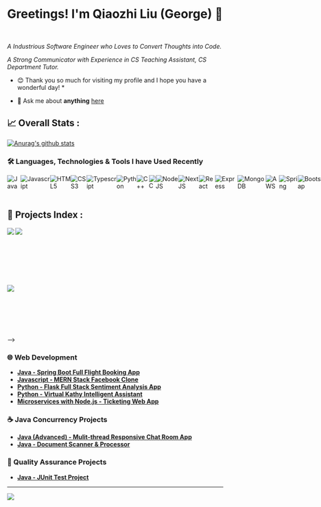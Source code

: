 # Greetings! I'm Qiaozhi Liu (George) 👋<!-- george_qiaozhi_liu  --><!-- george_qiaozhi_liu  --><!-- george_qiaozhi_liu  --><!-- george_qiaozhi_liu  --><!-- george_qiaozhi_liu  -->
</a><!-- george_qiaozhi_liu  --><!-- george_qiaozhi_liu  --><!-- george_qiaozhi_liu  --><!-- george_qiaozhi_liu  --><!-- george_qiaozhi_liu  -->
<!-- george_qiaozhi_liu  --><!-- george_qiaozhi_liu  --><!-- george_qiaozhi_liu  --><!-- george_qiaozhi_liu  --><!-- george_qiaozhi_liu  -->
<br /><!-- george_qiaozhi_liu  --><!-- george_qiaozhi_liu  --><!-- george_qiaozhi_liu  --><!-- george_qiaozhi_liu  --><!-- george_qiaozhi_liu  --><!-- george_qiaozhi_liu  --><!-- george_qiaozhi_liu  --><!-- george_qiaozhi_liu  --><!-- george_qiaozhi_liu  -->
<!-- george_qiaozhi_liu  --><!-- george_qiaozhi_liu  --><!-- george_qiaozhi_liu  --><!-- george_qiaozhi_liu  -->
<!-- george_qiaozhi_liu  --><!-- george_qiaozhi_liu  --><!-- george_qiaozhi_liu  --><!-- george_qiaozhi_liu  --><!-- george_qiaozhi_liu  -->
*A Industrious Software Engineer who Loves to Convert Thoughts into Code.*<!-- george_qiaozhi_liu  --><!-- george_qiaozhi_liu  --><!-- george_qiaozhi_liu  -->
<!-- george_qiaozhi_liu  --><!-- george_qiaozhi_liu  --><!-- george_qiaozhi_liu  --><!-- george_qiaozhi_liu  --><!-- george_qiaozhi_liu  -->
*A Strong Communicator with Experience in CS Teaching Assistant, CS Department Tutor.*<!-- george_qiaozhi_liu  --><!-- george_qiaozhi_liu  -->
<!-- george_qiaozhi_liu  --><!-- george_qiaozhi_liu  --><!-- george_qiaozhi_liu  --><!-- george_qiaozhi_liu  --><!-- george_qiaozhi_liu  --><!-- george_qiaozhi_liu  -->
* 😊 Thank you so much for visiting my profile and I hope you have a wonderful day! *<!-- george_qiaozhi_liu  --><!-- george_qiaozhi_liu  --><!-- george_qiaozhi_liu  -->
<!-- george_qiaozhi_liu  --><!-- george_qiaozhi_liu  --><!-- george_qiaozhi_liu  --><!-- george_qiaozhi_liu  --><!-- george_qiaozhi_liu  --><!-- george_qiaozhi_liu  -->
- 💬 Ask me about **anything** [here](https://github.com/george-q-liu/george-q-liu/issues)<!-- george_qiaozhi_liu  --><!-- george_qiaozhi_liu  --><!-- george_qiaozhi_liu  --><!-- george_qiaozhi_liu  --><!-- george_qiaozhi_liu  --><!-- george_qiaozhi_liu  -->
<!-- george_qiaozhi_liu  --><!-- george_qiaozhi_liu  --><!-- george_qiaozhi_liu  --><!-- george_qiaozhi_liu  --><!-- george_qiaozhi_liu  --><!-- george_qiaozhi_liu  -->
<!-- george_qiaozhi_liu  --><!-- george_qiaozhi_liu  --><!-- george_qiaozhi_liu  --><!-- george_qiaozhi_liu  --><!-- george_qiaozhi_liu  -->
## 📈 **Overall Stats :**  <!-- george_qiaozhi_liu  --><!-- george_qiaozhi_liu  --><!-- george_qiaozhi_liu  --><!-- george_qiaozhi_liu  -->
<!-- george_qiaozhi_liu  --><!-- george_qiaozhi_liu  --><!-- george_qiaozhi_liu  --><!-- george_qiaozhi_liu  --><!-- george_qiaozhi_liu  -->
<!-- george_qiaozhi_liu  --><!-- george_qiaozhi_liu  --><!-- george_qiaozhi_liu  --><!-- george_qiaozhi_liu  --><!-- george_qiaozhi_liu  -->
[![Anurag's github stats](https://github-readme-stats.vercel.app/api?username=AbdulMalikDev&hide_title=true&hide=stars&theme=default)](https://github.com/george-q-liu/george-q-liu)
<br/><!-- george_qiaozhi_liu  --><!-- george_qiaozhi_liu  --><!-- george_qiaozhi_liu  --><!-- george_qiaozhi_liu  --><!-- george_qiaozhi_liu  --><!-- george_qiaozhi_liu  -->
<!-- george_qiaozhi_liu  --><!-- george_qiaozhi_liu  --><!-- george_qiaozhi_liu  --><!-- george_qiaozhi_liu  --><!-- george_qiaozhi_liu  --><!-- george_qiaozhi_liu  -->
<!-- george_qiaozhi_liu  --><!-- george_qiaozhi_liu  --><!-- george_qiaozhi_liu  --><!-- george_qiaozhi_liu  --><!-- george_qiaozhi_liu  --><!-- george_qiaozhi_liu  -->
### 🛠️ Languages, Technologies & Tools I have Used Recently<!-- george_qiaozhi_liu  --><!-- george_qiaozhi_liu  --><!-- george_qiaozhi_liu  --><!-- george_qiaozhi_liu  --><!-- george_qiaozhi_liu  --><!-- george_qiaozhi_liu  -->
<!-- george_qiaozhi_liu  --><!-- george_qiaozhi_liu  --><!-- george_qiaozhi_liu  --><!-- george_qiaozhi_liu  --><!-- george_qiaozhi_liu  --><!-- george_qiaozhi_liu  -->
<div style="display:flex"><!-- george_qiaozhi_liu  --><!-- george_qiaozhi_liu  --><!-- george_qiaozhi_liu  --><!-- george_qiaozhi_liu  --><!-- george_qiaozhi_liu  --><!-- george_qiaozhi_liu  -->
<!-- george_qiaozhi_liu  --><!-- george_qiaozhi_liu  --><img alt="Java" src="https://img.shields.io/badge/Java-ED8B00?style=for-the-badge&logo=java&logoColor=white"><!-- george_qiaozhi_liu  --><!-- george_qiaozhi_liu  --><!-- george_qiaozhi_liu  --><!-- george_qiaozhi_liu  --><!-- george_qiaozhi_liu  --><!-- george_qiaozhi_liu  -->
<!-- george_qiaozhi_liu  --><!-- george_qiaozhi_liu  --><img alt="Javascript" src="https://img.shields.io/badge/JavaScript-323330?style=for-the-badge&logo=javascript&logoColor=F7DF1E"><!-- george_qiaozhi_liu  --><!-- george_qiaozhi_liu  -->
<!-- george_qiaozhi_liu  --><!-- george_qiaozhi_liu  --><img alt="HTML5" src="https://img.shields.io/badge/html5%20-%23E34F26.svg?&style=for-the-badge&logo=html5&logoColor=white"/><!-- george_qiaozhi_liu  --><!-- george_qiaozhi_liu  -->
<!-- george_qiaozhi_liu  --><!-- george_qiaozhi_liu  --><img alt="CSS3" src="https://img.shields.io/badge/css3%20-%231572B6.svg?&style=for-the-badge&logo=css3&logoColor=white"/><!-- george_qiaozhi_liu  --><!-- george_qiaozhi_liu  -->
<!-- george_qiaozhi_liu  --><!-- george_qiaozhi_liu  --><img alt="Typescript" src="https://img.shields.io/badge/TypeScript-007ACC?style=for-the-badge&logo=typescript&logoColor=white"><!-- george_qiaozhi_liu  --><!-- george_qiaozhi_liu  -->
<!-- george_qiaozhi_liu  --><!-- george_qiaozhi_liu  --><img alt="Python" src="https://img.shields.io/badge/Python-FFD43B?style=for-the-badge&logo=python&logoColor=blue"><!-- george_qiaozhi_liu  --><!-- george_qiaozhi_liu  -->
<!-- george_qiaozhi_liu  --><!-- george_qiaozhi_liu  --><img alt="C++" src="https://img.shields.io/badge/C%2B%2B-00599C?style=for-the-badge&logo=c%2B%2B&logoColor=white"><!-- george_qiaozhi_liu  --><!-- george_qiaozhi_liu  -->
<!-- george_qiaozhi_liu  --><!-- george_qiaozhi_liu  --><img alt="C" src="https://img.shields.io/badge/C-00599C?style=for-the-badge&logo=C&logoColor=white"><!-- george_qiaozhi_liu  --><!-- george_qiaozhi_liu  -->
<!-- george_qiaozhi_liu  --><!-- george_qiaozhi_liu  --><img alt="NodeJS" src="https://img.shields.io/badge/node.js%20-%2343853D.svg?&style=for-the-badge&logo=node.js&logoColor=white"/><!-- george_qiaozhi_liu  --><!-- george_qiaozhi_liu  -->
<!-- george_qiaozhi_liu  --><!-- george_qiaozhi_liu  --><img alt="NextJS" src="https://img.shields.io/badge/next.js-000000?style=for-the-badge&logo=nextdotjs&logoColor=white"><!-- george_qiaozhi_liu  --><!-- george_qiaozhi_liu  -->
<!-- george_qiaozhi_liu  --><!-- george_qiaozhi_liu  --><img alt="React" src="https://img.shields.io/badge/React-20232A?style=for-the-badge&logo=react&logoColor=61DAFB"><!-- george_qiaozhi_liu  --><!-- george_qiaozhi_liu  -->
<!-- george_qiaozhi_liu  --><!-- george_qiaozhi_liu  --><img alt="Express" src="https://img.shields.io/badge/Express.js-000000?style=for-the-badge&logo=express&logoColor=white"><!-- george_qiaozhi_liu  --><!-- george_qiaozhi_liu  -->
<!-- george_qiaozhi_liu  --><!-- george_qiaozhi_liu  --><img alt="MongoDB" src="https://img.shields.io/badge/MongoDB-4EA94B?style=for-the-badge&logo=mongodb&logoColor=white"><!-- george_qiaozhi_liu  --><!-- george_qiaozhi_liu  -->
<!-- george_qiaozhi_liu  --><!-- george_qiaozhi_liu  --><img alt="AWS" src="https://img.shields.io/badge/Amazon_AWS-FF9900?style=for-the-badge&logo=amazonaws&logoColor=white"><!-- george_qiaozhi_liu  --><!-- george_qiaozhi_liu  -->
<!-- george_qiaozhi_liu  --><!-- george_qiaozhi_liu  --><img alt="Spring" src="https://img.shields.io/badge/spring-%236DB33F.svg?style=for-the-badge&logo=spring&logoColor=white"><!-- george_qiaozhi_liu  --><!-- george_qiaozhi_liu  -->
<!-- george_qiaozhi_liu  --><!-- george_qiaozhi_liu  --><img alt="Bootstrap" src="https://img.shields.io/badge/Bootstrap-7534FA?style=for-the-badge&logo=bootstrap&logoColor=white"><!-- george_qiaozhi_liu  --><!-- george_qiaozhi_liu  -->
<!-- george_qiaozhi_liu  --><!-- george_qiaozhi_liu  --><img alt="Docker" src="https://img.shields.io/badge/docker-%230db7ed.svg?style=for-the-badge&logo=docker&logoColor=white"><!-- george_qiaozhi_liu  --><!-- george_qiaozhi_liu  -->
<!-- george_qiaozhi_liu  --><!-- george_qiaozhi_liu  --><img alt="Kubernetes" src="https://img.shields.io/badge/kubernetes-%23326ce5.svg?style=for-the-badge&logo=kubernetes&logoColor=white"><!-- george_qiaozhi_liu  --><!-- george_qiaozhi_liu  -->
<!-- george_qiaozhi_liu  --><!-- george_qiaozhi_liu  --><img alt="MySQL" src="https://img.shields.io/badge/mysql-%2300f.svg?style=for-the-badge&logo=mysql&logoColor=white"><!-- george_qiaozhi_liu  --><!-- george_qiaozhi_liu  -->
<!-- george_qiaozhi_liu  --><!-- george_qiaozhi_liu  --><img alt="Flask" src="https://img.shields.io/badge/flask-%23000.svg?style=for-the-badge&logo=flask&logoColor=white"><!-- george_qiaozhi_liu  --><!-- george_qiaozhi_liu  -->
<!-- george_qiaozhi_liu  --><!-- george_qiaozhi_liu  --><img alt="JWT" src="https://img.shields.io/badge/JWT-black?style=for-the-badge&logo=JSON%20web%20tokens"><!-- george_qiaozhi_liu  --><!-- george_qiaozhi_liu  -->
<!-- george_qiaozhi_liu  --><!-- george_qiaozhi_liu  --><img alt="Redux" src="https://img.shields.io/badge/redux-%23593d88.svg?style=for-the-badge&logo=redux&logoColor=white"><!-- george_qiaozhi_liu  --><!-- george_qiaozhi_liu  -->
<!-- george_qiaozhi_liu  --><!-- george_qiaozhi_liu  --><img alt="Heroku" src="https://img.shields.io/badge/heroku-%23430098.svg?style=for-the-badge&logo=heroku&logoColor=white"><!-- george_qiaozhi_liu  --><!-- george_qiaozhi_liu  -->
<!-- george_qiaozhi_liu  --><!-- george_qiaozhi_liu  --><img alt="Netlify" src="https://img.shields.io/badge/netlify-%23000000.svg?style=for-the-badge&logo=netlify&logoColor=#00C7B7"><!-- george_qiaozhi_liu  --><!-- george_qiaozhi_liu  -->
<!-- george_qiaozhi_liu  --><!-- george_qiaozhi_liu  --><img alt="IntelliJ IDEA" src="https://img.shields.io/badge/IntelliJIDEA-000000.svg?style=for-the-badge&logo=intellij-idea&logoColor=white"><!-- george_qiaozhi_liu  --><!-- george_qiaozhi_liu  -->
<!-- george_qiaozhi_liu  --><!-- george_qiaozhi_liu  --><img alt="VSCode" src="https://img.shields.io/badge/VSCode-0078D4?style=for-the-badge&logo=visual%20studio%20code&logoColor=white"><!-- george_qiaozhi_liu  --><!-- george_qiaozhi_liu  -->
<!-- george_qiaozhi_liu  --><!-- george_qiaozhi_liu  --><img alt="Postman" src="https://img.shields.io/badge/Postman-FF6C37?style=for-the-badge&logo=postman&logoColor=white"><!-- george_qiaozhi_liu  --><!-- george_qiaozhi_liu  -->
<!-- george_qiaozhi_liu  --><!-- george_qiaozhi_liu  --><img alt="Jenkins" src="https://img.shields.io/badge/jenkins-%232C5263.svg?style=for-the-badge&logo=jenkins&logoColor=white"><!-- george_qiaozhi_liu  --><!-- george_qiaozhi_liu  -->
<!-- george_qiaozhi_liu  --><!-- george_qiaozhi_liu  --><img alt="GithubActions" src="https://img.shields.io/badge/GitHub_Actions-2088FF?style=for-the-badge&logo=github-actions&logoColor=white"><!-- george_qiaozhi_liu  --><!-- george_qiaozhi_liu  -->
<!-- george_qiaozhi_liu  --><!-- george_qiaozhi_liu  --><img alt="Git" src="https://img.shields.io/badge/GIT-E44C30?style=for-the-badge&logo=git&logoColor=white"><!-- george_qiaozhi_liu  --><!-- george_qiaozhi_liu  -->
<!-- george_qiaozhi_liu  --><!-- george_qiaozhi_liu  --><img alt="Github" src="https://img.shields.io/badge/GitHub-100000?style=for-the-badge&logo=github&logoColor=white"><!-- george_qiaozhi_liu  --><!-- george_qiaozhi_liu  -->
</div>

## 📇 **Projects Index :** <!-- george_qiaozhi_liu  --><!-- george_qiaozhi_liu  --><!-- george_qiaozhi_liu  --><!-- george_qiaozhi_liu  -->
<!-- george_qiaozhi_liu  --><!-- george_qiaozhi_liu  -->
<!--
### ✨ Featured
<!-- george_qiaozhi_liu  --><!-- george_qiaozhi_liu  --><!-- george_qiaozhi_liu  --><!-- george_qiaozhi_liu  --><a href="https://github.com/george-q-liu/Flight-Fare"><!-- george_qiaozhi_liu  --><!-- george_qiaozhi_liu  --><!-- george_qiaozhi_liu  --><!-- george_qiaozhi_liu  -->
  <!-- george_qiaozhi_liu  --><!-- george_qiaozhi_liu  --><!-- george_qiaozhi_liu  --><!-- george_qiaozhi_liu  --><img align="left" src="https://github-readme-stats.vercel.app/api/pin/?username=george-q-liu&repo=Flight-Fare&theme=default" /></a><!-- george_qiaozhi_liu  --><!-- george_qiaozhi_liu  --><!-- george_qiaozhi_liu  --><!-- george_qiaozhi_liu  -->
<!-- george_qiaozhi_liu  --><!-- george_qiaozhi_liu  --><!-- george_qiaozhi_liu  --><!-- george_qiaozhi_liu  --><a href="https://github.com/george-q-liu/FaceBook-Clone"><!-- george_qiaozhi_liu  --><!-- george_qiaozhi_liu  --><!-- george_qiaozhi_liu  --><!-- george_qiaozhi_liu  -->
  <!-- george_qiaozhi_liu  --><!-- george_qiaozhi_liu  --><!-- george_qiaozhi_liu  --><!-- george_qiaozhi_liu  --><img align="left" src="https://github-readme-stats.vercel.app/api/pin/?username=george-q-liu&repo=FaceBook-Clone&theme=default" /></a><!-- george_qiaozhi_liu  --><!-- george_qiaozhi_liu  --><!-- george_qiaozhi_liu  --><!-- george_qiaozhi_liu  -->

  <br /><br />
<br />
<br /><br />
<br /><br />

<!-- george_qiaozhi_liu  --><!-- george_qiaozhi_liu  --><!-- george_qiaozhi_liu  --><!-- george_qiaozhi_liu  --><a href="https://github.com/george-q-liu/Chat-Zone"><!-- george_qiaozhi_liu  --><!-- george_qiaozhi_liu  --><!-- george_qiaozhi_liu  --><!-- george_qiaozhi_liu  -->
  <!-- george_qiaozhi_liu  --><!-- george_qiaozhi_liu  --><!-- george_qiaozhi_liu  --><!-- george_qiaozhi_liu  --><img align="left" src="https://github-readme-stats.vercel.app/api/pin/?username=george-q-liu&repo=Chat-Zone&theme=default" /></a><!-- george_qiaozhi_liu  --><!-- george_qiaozhi_liu  --><!-- george_qiaozhi_liu  --><!-- george_qiaozhi_liu  -->
  <br /><br />
<br />
<br /><br />
<br /><br />
-->

<!-- george_qiaozhi_liu  --><!-- george_qiaozhi_liu  --><!-- george_qiaozhi_liu  --><!-- george_qiaozhi_liu  -->
###  🌐 Web Development<!-- george_qiaozhi_liu  --><!-- george_qiaozhi_liu  --><!-- george_qiaozhi_liu  --><!-- george_qiaozhi_liu  -->
- [**Java - Spring Boot Full Flight Booking App**](https://github.com/george-q-liu/Flight-Fare)<!-- george_qiaozhi_liu  --><!-- george_qiaozhi_liu  --><!-- george_qiaozhi_liu  --><!-- george_qiaozhi_liu  --><!-- george_qiaozhi_liu  --><!-- george_qiaozhi_liu  --><!-- george_qiaozhi_liu  --><!-- george_qiaozhi_liu  --><!-- george_qiaozhi_liu  --><!-- george_qiaozhi_liu  --><!-- george_qiaozhi_liu  --><!-- george_qiaozhi_liu  --><!-- george_qiaozhi_liu  -->
- [**Javascript - MERN Stack Facebook Clone**](https://github.com/george-q-liu/FaceBook-Clone)<!-- george_qiaozhi_liu  --><!-- george_qiaozhi_liu  --><!-- george_qiaozhi_liu  --><!-- george_qiaozhi_liu  --><!-- george_qiaozhi_liu  --><!-- george_qiaozhi_liu  --><!-- george_qiaozhi_liu  --><!-- george_qiaozhi_liu  --><!-- george_qiaozhi_liu  --><!-- george_qiaozhi_liu  --><!-- george_qiaozhi_liu  --><!-- george_qiaozhi_liu  --><!-- george_qiaozhi_liu  -->
- [**Python - Flask Full Stack Sentiment Analysis App**](https://github.com/george-q-liu/cs1699_flask)<!-- george_qiaozhi_liu  --><!-- george_qiaozhi_liu  --><!-- george_qiaozhi_liu  --><!-- george_qiaozhi_liu  --><!-- george_qiaozhi_liu  --><!-- george_qiaozhi_liu  --><!-- george_qiaozhi_liu  --><!-- george_qiaozhi_liu  --><!-- george_qiaozhi_liu  --><!-- george_qiaozhi_liu  --><!-- george_qiaozhi_liu  --><!-- george_qiaozhi_liu  --><!-- george_qiaozhi_liu  -->
- [**Python - Virtual Kathy Intelligent Assistant**](https://github.com/george-q-liu/VirtualKathy-Final)<!-- george_qiaozhi_liu  --><!-- george_qiaozhi_liu  --><!-- george_qiaozhi_liu  --><!-- george_qiaozhi_liu  --><!-- george_qiaozhi_liu  --><!-- george_qiaozhi_liu  --><!-- george_qiaozhi_liu  --><!-- george_qiaozhi_liu  --><!-- george_qiaozhi_liu  --><!-- george_qiaozhi_liu  --><!-- george_qiaozhi_liu  --><!-- george_qiaozhi_liu  --><!-- george_qiaozhi_liu  -->
- [**Microservices with Node.js - Ticketing Web App**](https://github.com/george-q-liu/Microservices)<!-- george_qiaozhi_liu  --><!-- george_qiaozhi_liu  --><!-- george_qiaozhi_liu  --><!-- george_qiaozhi_liu  --><!-- george_qiaozhi_liu  --><!-- george_qiaozhi_liu  --><!-- george_qiaozhi_liu  --><!-- george_qiaozhi_liu  --><!-- george_qiaozhi_liu  --><!-- george_qiaozhi_liu  --><!-- george_qiaozhi_liu  --><!-- george_qiaozhi_liu  --><!-- george_qiaozhi_liu  -->

###  ☕ Java Concurrency Projects
- [**Java (Advanced) - Mulit-thread Responsive Chat Room App**](https://github.com/george-q-liu/Chat-Zone)<!-- george_qiaozhi_liu  --><!-- george_qiaozhi_liu  --><!-- george_qiaozhi_liu  --><!-- george_qiaozhi_liu  --><!-- george_qiaozhi_liu  --><!-- george_qiaozhi_liu  --><!-- george_qiaozhi_liu  --><!-- george_qiaozhi_liu  --><!-- george_qiaozhi_liu  --><!-- george_qiaozhi_liu  --><!-- george_qiaozhi_liu  --><!-- george_qiaozhi_liu  --><!-- george_qiaozhi_liu  --><!-- george_qiaozhi_liu  --><!-- george_qiaozhi_liu  --><!-- george_qiaozhi_liu  --><!-- george_qiaozhi_liu  --><!-- george_qiaozhi_liu  --><!-- george_qiaozhi_liu  --><!-- george_qiaozhi_liu  --><!-- george_qiaozhi_liu  --><!-- george_qiaozhi_liu  --><!-- george_qiaozhi_liu  --><!-- george_qiaozhi_liu  --><!-- george_qiaozhi_liu  -->
- [**Java - Document Scanner & Processor**](https://github.com/george-q-liu/doc-scanner)<!-- george_qiaozhi_liu  --><!-- george_qiaozhi_liu  --><!-- george_qiaozhi_liu  --><!-- george_qiaozhi_liu  --><!-- george_qiaozhi_liu  --><!-- george_qiaozhi_liu  --><!-- george_qiaozhi_liu  --><!-- george_qiaozhi_liu  --><!-- george_qiaozhi_liu  --><!-- george_qiaozhi_liu  --><!-- george_qiaozhi_liu  --><!-- george_qiaozhi_liu  --><!-- george_qiaozhi_liu  --><!-- george_qiaozhi_liu  --><!-- george_qiaozhi_liu  --><!-- george_qiaozhi_liu  --><!-- george_qiaozhi_liu  --><!-- george_qiaozhi_liu  --><!-- george_qiaozhi_liu  --><!-- george_qiaozhi_liu  --><!-- george_qiaozhi_liu  --><!-- george_qiaozhi_liu  --><!-- george_qiaozhi_liu  --><!-- george_qiaozhi_liu  --><!-- george_qiaozhi_liu  -->


###  🔗 Quality Assurance Projects
- [**Java - JUnit Test Project**](https://github.com/george-q-liu/1632_deliverable_5)<!-- george_qiaozhi_liu  --><!-- george_qiaozhi_liu  --><!-- george_qiaozhi_liu  --><!-- george_qiaozhi_liu  --><!-- george_qiaozhi_liu  --><!-- george_qiaozhi_liu  --><!-- george_qiaozhi_liu  --><!-- george_qiaozhi_liu  --><!-- george_qiaozhi_liu  --><!-- george_qiaozhi_liu  --><!-- george_qiaozhi_liu  --><!-- george_qiaozhi_liu  --><!-- george_qiaozhi_liu  --><!-- george_qiaozhi_liu  --><!-- george_qiaozhi_liu  --><!-- george_qiaozhi_liu  --><!-- george_qiaozhi_liu  --><!-- george_qiaozhi_liu  --><!-- george_qiaozhi_liu  --><!-- george_qiaozhi_liu  --><!-- george_qiaozhi_liu  --><!-- george_qiaozhi_liu  --><!-- george_qiaozhi_liu  --><!-- george_qiaozhi_liu  --><!-- george_qiaozhi_liu  -->

---

![](https://komarev.com/ghpvc/?username=george-q-liu)



